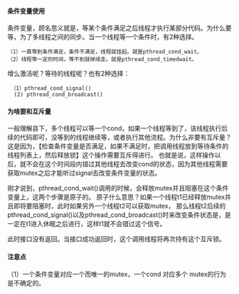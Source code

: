 #### 条件变量使用

条件变量，顾名思义就是，等某个条件满足之后线程才执行某部分代码。为什么要等，为了多线程之间的同步。当一个线程等一个条件时，有2种选择。

    （1）一直等到条件满足，条件不满足，线程就挂起。就是pthread_cond_wait。
    （2）线程等一定的时间，等不到就继续走。就是pthread_cond_timedwait。
    
  增么激活呢？等待的线程呢？也有2种选择：
  
     （1）pthread_cond_signal()
      (2) pthread_cond_broadcast()
      
#### 为啥要和互斥量
 
一般理解县下，多个线程可以等一个cond，如果一个线程等到了，该线程执行后续的代码即可，没等到的线程继续等，或者执行其他流程。为什么非要有互斥量？
这是因为，【检查条件变量是否满足，如果不满足时，把调用线程放到等待条件的线程列表上，然后释放锁】这个操作需要互斥得进行。
也就是说，这样操作以后，就不会在这个时间段内错过其他线程去改变cond的状态，因为其他线程需要获取mutex之后才能听过signal去改变条件变量的状态。

刚才说到，pthread_cond_wait()调用的时候，会释放mutex并且阻塞在这个条件变量上，这两个步骤是原子的。
原子什么意思？如果一个线程t1已经释放mutex并且即将要阻塞时，此时如果另外一个线程t2可以获取mutex，
那么线程t2后续的pthread_cond_signal()以及pthread_cond_broadcast()时来改变条件状态是，是一定在t1进入休眠之后进行，这样t1就不会错过这个信号。

此时接口没有返回。当接口成功返回时，这个调用线程将再次持有这个互斥锁。

#### 注意点

（1）一个条件变量对应一个而唯一的mutex，一个cond 对应多个 mutex的行为是不确定的。


    
 



